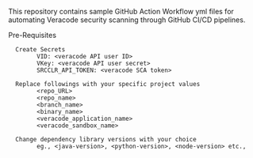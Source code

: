 This repository contains sample GitHub Action Workflow yml files for automating Veracode security scanning through GitHub CI/CD pipelines.

Pre-Requisites

      Create Secrets 
            VID: <veracode API user ID>
            VKey: <veracode API user secret>
            SRCCLR_API_TOKEN: <veracode SCA token>
      
      Replace followings with your specific project values
            <repo_URL>
            <repo_name>
            <branch_name>
            <binary_name>
            <veracode_application_name>
            <veracode_sandbox_name>
     
      Change dependency library versions with your choice
            eg., <java-version>, <python-version>, <node-version> etc.,
            

